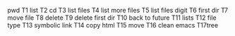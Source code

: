 pwd T1 list T2 cd T3 list files T4 list more files T5 list files digit T6 first dir T7 move file T8 delete T9 delete first dir T10 back to future T11 lists T12 file type T13 symbolic link T14 copy html T15 move T16 clean emacs T17tree
